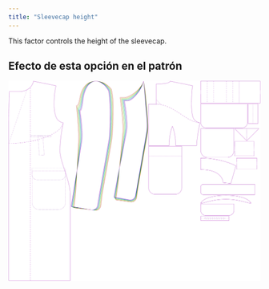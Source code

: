 ```yaml
---
title: "Sleevecap height"
---
```


This factor controls the height of the sleevecap.

## Efecto de esta opción en el patrón

![This image shows the effect of this option by superimposing several variants that have a different value for this option](carlton_sleevecapheight_sample.svg "Effect of this option on the pattern")
